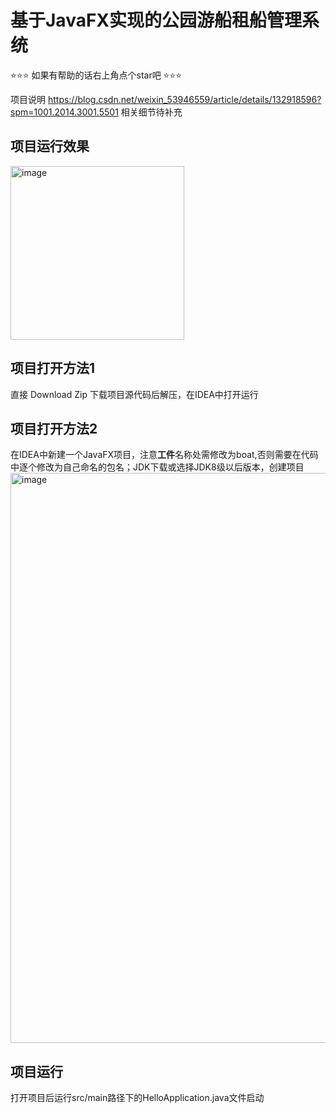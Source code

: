 # 基于JavaFX实现的公园游船租船管理系统

⭐️⭐️⭐️ 如果有帮助的话右上角点个star吧 ⭐️⭐️⭐️

项目说明 https://blog.csdn.net/weixin_53946559/article/details/132918596?spm=1001.2014.3001.5501
相关细节待补充

## 项目运行效果
<img width="278" alt="image" src="https://github.com/HeyDYF/Rent-Boat/assets/82710908/805c5976-4e9c-4dc3-abc7-c88937b97475">

## 项目打开方法1
直接 Download Zip 下载项目源代码后解压，在IDEA中打开运行

## 项目打开方法2
在IDEA中新建一个JavaFX项目，注意**工件**名称处需修改为boat,否则需要在代码中逐个修改为自己命名的包名；JDK下载或选择JDK8级以后版本，创建项目
<img width="912" alt="image" src="https://github.com/HeyDYF/Rent-Boat/assets/82710908/baa56222-1a40-4945-97e5-76a860bc3f55">

## 项目运行
打开项目后运行src/main路径下的HelloApplication.java文件启动
